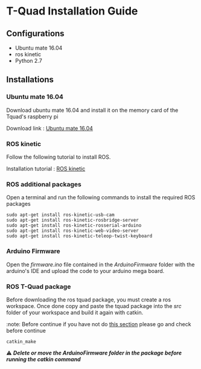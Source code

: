 # T-Quad Installation Guide

## Configurations

* Ubuntu mate 16.04
* ros kinetic
* Python 2.7

## Installations

### Ubuntu mate 16.04

Download ubuntu mate 16.04 and install it on the memory card of the Tquad's
raspberry pi

Download link : [Ubuntu mate 16.04](https://releases.ubuntu-mate.org/archived/16.04/)

### ROS kinetic

Follow the following tutorial to install ROS.

Installation tutorial : [ROS kinetic](http://wiki.ros.org/kinetic/Installation/Ubuntu)

### ROS additional packages

Open a terminal and run the following commands to install the required ROS packages

    sudo apt-get install ros-kinetic-usb-cam
    sudo apt-get install ros-kinetic-rosbridge-server
    sudo apt-get install ros-kinetic-rosserial-arduino
    sudo apt-get install ros-kinetic-web-video-server
    sudo apt-get install ros-kinetic-teleop-twist-keyboard

### Arduino Firmware

Open the *firmware.ino* file contained in the *ArduinoFirmware* folder with the
arduino's  IDE and upload the code to your arduino mega board.

### ROS T-Quad package

Before downloading the ros tquad package, you must create a ros workspace.
Once done copy and paste the tquad package into the *src* folder of your
workspace and build it again with catkin.

:note: Before continue if you have not do [this section](https://github.com/CRIStAL-PADR/SpeedRos#building-a-speedros-workspace-and-sourcing-the-setup-file)
please go and check before continue


    catkin_make

:warning: ***Delete or move the ArduinoFirmware folder in the package before
running the catkin command***


